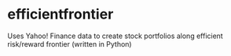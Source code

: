 # efficientfrontier
Uses Yahoo! Finance data to create stock portfolios along efficient risk/reward frontier (written in Python)

